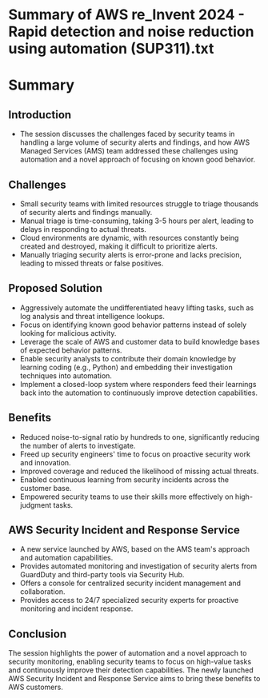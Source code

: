 # Summary of AWS re_Invent 2024 - Rapid detection and noise reduction using automation (SUP311).txt

# Summary

## Introduction

- The session discusses the challenges faced by security teams in handling a large volume of security alerts and findings, and how AWS Managed Services (AMS) team addressed these challenges using automation and a novel approach of focusing on known good behavior.

## Challenges

- Small security teams with limited resources struggle to triage thousands of security alerts and findings manually.
- Manual triage is time-consuming, taking 3-5 hours per alert, leading to delays in responding to actual threats.
- Cloud environments are dynamic, with resources constantly being created and destroyed, making it difficult to prioritize alerts.
- Manually triaging security alerts is error-prone and lacks precision, leading to missed threats or false positives.

## Proposed Solution

- Aggressively automate the undifferentiated heavy lifting tasks, such as log analysis and threat intelligence lookups.
- Focus on identifying known good behavior patterns instead of solely looking for malicious activity.
- Leverage the scale of AWS and customer data to build knowledge bases of expected behavior patterns.
- Enable security analysts to contribute their domain knowledge by learning coding (e.g., Python) and embedding their investigation techniques into automation.
- Implement a closed-loop system where responders feed their learnings back into the automation to continuously improve detection capabilities.

## Benefits

- Reduced noise-to-signal ratio by hundreds to one, significantly reducing the number of alerts to investigate.
- Freed up security engineers' time to focus on proactive security work and innovation.
- Improved coverage and reduced the likelihood of missing actual threats.
- Enabled continuous learning from security incidents across the customer base.
- Empowered security teams to use their skills more effectively on high-judgment tasks.

## AWS Security Incident and Response Service

- A new service launched by AWS, based on the AMS team's approach and automation capabilities.
- Provides automated monitoring and investigation of security alerts from GuardDuty and third-party tools via Security Hub.
- Offers a console for centralized security incident management and collaboration.
- Provides access to 24/7 specialized security experts for proactive monitoring and incident response.

## Conclusion

The session highlights the power of automation and a novel approach to security monitoring, enabling security teams to focus on high-value tasks and continuously improve their detection capabilities. The newly launched AWS Security Incident and Response Service aims to bring these benefits to AWS customers.
